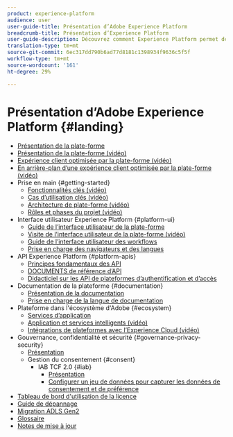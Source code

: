 ```yaml
---
product: experience-platform
audience: user
user-guide-title: Présentation d’Adobe Experience Platform
breadcrumb-title: Présentation d’Experience Platform
user-guide-description: Découvrez comment Experience Platform permet de fournir des expériences personnalisées à vos clients en temps réel.
translation-type: tm+mt
source-git-commit: 6ec317dd790b6ad77d8181c1398934f9636c5f5f
workflow-type: tm+mt
source-wordcount: '161'
ht-degree: 29%

---
```



# Présentation d’Adobe Experience Platform {#landing}

* [Présentation de la plate-forme](home.md)
* [Présentation de la plate-forme (vidéo)](video/platform-overview.md)
* [Expérience client optimisée par la plate-forme (vidéo)](video/customer-experience.md)
* [En arrière-plan d’une expérience client optimisée par la plate-forme (vidéo)](video/customer-experience-bts.md)
* Prise en main {#getting-started}
   * [Fonctionnalités clés (vidéo)](video/key-capabilities.md)
   * [Cas d’utilisation clés (vidéo)](video/platform-use-cases.md)
   * [Architecture de plate-forme (vidéo)](video/platform-architecture.md)
   * [Rôles et phases du projet (vidéo)](video/roles-project-phases.md)
* Interface utilisateur Experience Platform {#platform-ui}
   * [Guide de l’interface utilisateur de la plate-forme](ui-guide.md)
   * [Visite de l’interface utilisateur de la plate-forme (vidéo)](video/platform-ui.md)
   * [Guide de l’interface utilisateur des workflows](workflows.md)
   * [Prise en charge des navigateurs et des langues](browser-language-support.md)
* API Experience Platform {#platform-apis}
   * [Principes fondamentaux des API](api-fundamentals.md)
   * [DOCUMENTS de référence d’API](http://www.adobe.com/go/platform-api-reference-en)
   * [Didacticiel sur les API de plateformes d’authentification et d’accès](api-authentication.md)
* Documentation de la plateforme {#documentation}
   * [Présentation de la documentation](documentation/overview.md)
   * [Prise en charge de la langue de documentation](documentation/language-support.md)
* Plateforme dans l&#39;écosystème d&#39;Adobe {#ecosystem}
   * [Services d’application](application-services.md)
   * [Application et services intelligents (vidéo)](video/application-intelligent-services.md)
   * [Intégrations de plateformes avec l’Experience Cloud (vidéo)](video/experience-cloud-integrations.md)
* Gouvernance, confidentialité et sécurité {#governance-privacy-security}
   * [Présentation](./governance-privacy-security/overview.md)
   * Gestion du consentement {#consent}
      * IAB TCF 2.0 {#iab}
         * [Présentation](./governance-privacy-security/consent/iab/overview.md)
         * [Configurer un jeu de données pour capturer les données de consentement et de préférence](./governance-privacy-security/consent/iab/dataset.md)
* [Tableau de bord d&#39;utilisation de la licence](license-usage-dashboard.md)
* [Guide de dépannage](troubleshooting.md)
* [Migration ADLS Gen2](adls2-gen2-migration.md)
* [Glossaire](glossary.md)
* [Notes de mise à jour](https://docs.adobe.com/content/help/fr-FR/experience-platform/release-notes/latest.html)
